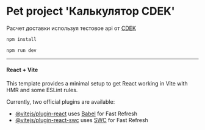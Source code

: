 # Pet project 'Калькулятор CDEK'

Расчет доставки используя тестовое api от [CDEK](https://api-docs.cdek.ru/29923849.html)

```bash
npm install
```

```bash
npm run dev
```

---

#### React + Vite

This template provides a minimal setup to get React working in Vite with HMR and some ESLint rules.

Currently, two official plugins are available:

- [@vitejs/plugin-react](https://github.com/vitejs/vite-plugin-react/blob/main/packages/plugin-react/README.md) uses [Babel](https://babeljs.io/) for Fast Refresh
- [@vitejs/plugin-react-swc](https://github.com/vitejs/vite-plugin-react-swc) uses [SWC](https://swc.rs/) for Fast Refresh
